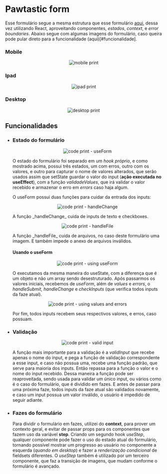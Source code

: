 # Pawtastic form

Esse formulário segue a mesma estrutura que esse formulário [aqui](https://github.com/Nadno/Pawtastic), dessa vez utilizando React, aproveitando componentes, _estados_, _context_, e _error boundaries_. Abaixo segue com algumas imagens do formulário, caso queira pode pular direto para a funcionalidade (aqui)[#funcionalidade].

### Mobile

<p align="center"><img src="https://i.pinimg.com/564x/c9/46/02/c94602268016699abd2a12c9223d124d.jpg" alt="mobile print" /></p>

### Ipad

<p align="center"><img src="https://i.pinimg.com/564x/4c/f0/6b/4cf06bdd2fd445c001f839906a02ae45.jpg" alt="ipad print" /></p>

### Desktop

<p align="center"><img src="https://i.pinimg.com/564x/52/7d/28/527d280960c268a1fb7b633c21959041.jpg" alt="desktop print" /></p>

<h2 id="funcionalidade">Funcionalidades</h2>

- ### Estado do formulário

  <p align="center"><img src="https://i.pinimg.com/564x/ae/5e/31/ae5e31021ce4755b4e9142e8fe6cbd9c.jpg" alt="code print - useForm" /></p>

  O estado do formulário foi separado em um _hook próprio_, e como mostrado acima, possui três estados, um com erros, outro com os valores, e outro para capturar o nome de valores alterados, que serão usados assim que setState guardar o valor do input (**ação executada no useEffect**), com a função _validadeValues_, que irá validar o valor recebido e armazenar o erro em _errors_ caso haja algum.

  O useForm possui duas funções para cuidar da entrada dos inputs:

  <p align="center"><img src="https://i.pinimg.com/564x/6a/dd/72/6add726416ea9b3239e05da9fadbdfb4.jpg" alt="code print - handleChange" /></p>
  A função _handleChange_ cuida de inputs de texto e checkboxes.

  <p align="center"><img src="https://i.pinimg.com/564x/e1/cb/fc/e1cbfcdccff7e8176f8df260684a605f.jpg" alt="code print - handleFile" /></p>
  A função _handleFile_ cuida de arquivos, no caso deste formulário uma imagem. E também impede o anexo de arquivos inválidos.

  #### Usando o useForm

  <p align="center"><img src="https://i.pinimg.com/564x/52/f1/38/52f1389bb07d58cbb8105646f8ae62c4.jpg" alt="code print - using useForm" /></p>

  O executamos da mesma maneira do useState, com a diferença que é um objeto e não um array sendo desestruturado. Após passarmos os valores iniciais, recebemos de _useForm_, além de _values_ e _errors_, o _handleSubmit_, _handleChange_ e _checkInputs_ (que verifica todos inputs da faze atual).

  <p align="center"><img src="https://i.pinimg.com/564x/23/d1/a7/23d1a7be8c5d2f4381c49f510b4cad6b.jpg" alt="code print - using values and errors" /></p>

  Por fim, todos inputs recebem seus respectivos valores, e erros, caso possuam.

- ### Validação

  <p align="center"><img src="https://i.pinimg.com/564x/b2/85/85/b2858575f894de5124280b54c8a91baf.jpg" alt="code print - valid input" /></p>

  A função mais importante para a validação é a _validInput_ que recebe apenas o nome do input, e pega a função de validação correspondente a esse input, e caso não possua uma, recebe uma função padrão, que serve para maioria dos inputs. Então repassa para a função o valor e o nome do input recebido. Dessa maneira a função pode ser reaproveitada, sendo usada para validar um único input, ou vários como é o caso do formulário, que é dividido em fazes. E antes de passar para uma próxima faze, todos inputs da faze atual são validados novamente, e caso um input possua um valor inválido, o usuário é impedido de seguir adiante.

- ### Fazes do formulário

  Para dividir o formulário em fazes, utilizei do **context**, para prover um contexto geral, e evitar de passar props para os componentes que fazem uso da variável **step**. Criando um segundo hook _useStep_, qualquer componente pode fazer o uso do estado atual do formulário, tornando possível mostrar um progresso ao usuário no componente a esquerda (_quando em desktop_) e fazer a _renderização condicional_ de fieldsets diferentes. O _useStep_ também é utilizado por um terceiro componente, que faz a transição de imagens, que mudam conforme o formulário é avançado.
